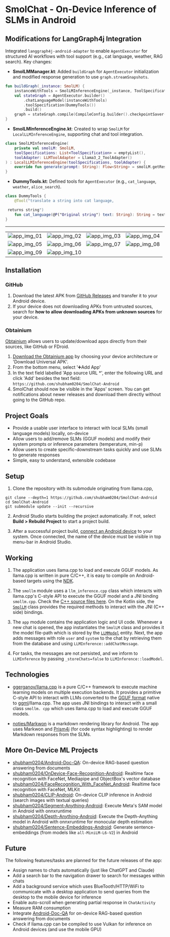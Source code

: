 # SmolChat - On-Device Inference of SLMs in Android

## Modifications for LangGraph4j Integration

Integrated `langgraph4j-android-adapter` to enable `AgentExecutor` for structured AI workflows with tool support (e.g., cat language, weather, RAG search). Key changes:

- **SmolLMManager.kt**: Added `buildGraph` for `AgentExecutor` initialization and modified response generation to use `graph.streamSnapshots`.
```kotlin
fun buildGraph(_instance: SmolLM) {
    instanceWithTools = SmolLMInferenceEngine(_instance, ToolSpecifications.toolSpecificationsFrom(DummyTools()))
    val stateGraph = AgentExecutor.builder()
        .chatLanguageModel(instanceWithTools)
        .toolSpecification(DummyTools())
        .build()
    graph = stateGraph.compile(CompileConfig.builder().checkpointSaver(MemorySaver()).build())
}
```

- **SmolLMInferenceEngine.kt**: Created to wrap `SmolLM` for `LocalLLMInferenceEngine`, supporting chat and tool integration.
```kotlin
class SmolLMInferenceEngine(
    private val smolLM: SmolLM,
    toolSpecifications: List<ToolSpecification> = emptyList(),
    toolAdapter: LLMToolAdapter = Llama3_2_ToolAdapter()
) : LocalLLMInferenceEngine(toolSpecifications, toolAdapter) {
    override fun generate(prompt: String): Flow<String> = smolLM.getResponse(prompt)
}
```

- **DummyTools.kt**: Defined tools for `AgentExecutor` (e.g., `cat_language`, `weather`, `alice_search`).
```kotlin
class DummyTools {
    @Tool("translate a string into cat language,

 returns string")
    fun cat_language(@P("Original string") text: String): String = text.toList().joinToString(" Miao ")
}
```
----------------------------------------------------------

<table>
<tr>
<td>
<img src="resources/app_screenshots/1.jpg" alt="app_img_01">
</td>
<td>
<img src="resources/app_screenshots/2.jpg" alt="app_img_02">
</td>
<td>
<img src="resources/app_screenshots/3.jpg" alt="app_img_03">
</td>
<td>
<img src="resources/app_screenshots/4.jpg" alt="app_img_04">
</td>
</tr>
<tr>
<td>
<img src="resources/app_screenshots/5.jpg" alt="app_img_05">
</td>
<td>
<img src="resources/app_screenshots/6.jpg" alt="app_img_06">
</td>
<td>
<img src="resources/app_screenshots/7.jpg" alt="app_img_07">
</td>
<td>
<img src="resources/app_screenshots/8.jpg" alt="app_img_08">
</td>
</tr>
<tr>
<td>
<img src="resources/app_screenshots/9.jpg" alt="app_img_09">
</td>
<td>
<img src="resources/app_screenshots/10.jpg" alt="app_img_10">
</td>
</tr>
</table>

## Installation

### GitHub

1. Download the latest APK from [GitHub Releases](https://github.com/shubham0204/SmolChat-Android/releases/) and transfer it to your Android device.
2. If your device does not downloading APKs from untrusted sources, search for **how to allow downloading APKs from unknown sources** for your device.

### Obtainium

[Obtainium](https://obtainium.imranr.dev/) allows users to update/download apps directly from their sources, like GitHub or FDroid. 

1. [Download the Obtainium app](https://obtainium.imranr.dev/) by choosing your device architecture or 'Download Universal APK'.
2. From the bottom menu, select '➕Add App'
3. In the text field labelled 'App source URL *', enter the following URL and click 'Add' besides the text field: `https://github.com/shubham0204/SmolChat-Android`
4. SmolChat should now be visible in the 'Apps' screen. You can get notifications about newer releases and download them directly without going to the GitHub repo.

## Project Goals

- Provide a usable user interface to interact with local SLMs (small language models) locally, on-device
- Allow users to add/remove SLMs (GGUF models) and modify their system prompts or inference parameters (temperature, 
  min-p)
- Allow users to create specific-downstream tasks quickly and use SLMs to generate responses
- Simple, easy to understand, extensible codebase

## Setup

1. Clone the repository with its submodule originating from llama.cpp,

```commandline
git clone --depth=1 https://github.com/shubham0204/SmolChat-Android
cd SmolChat-Android
git submodule update --init --recursive
```

2. Android Studio starts building the project automatically. If not, select **Build > Rebuild Project** to start a project build.

3. After a successful project build, [connect an Android device](https://developer.android.com/studio/run/device) to your system. Once connected, the name of the device must be visible in top menu-bar in Android Studio.

## Working

1. The application uses llama.cpp to load and execute GGUF models. As llama.cpp is written in pure C/C++, it is easy 
   to compile on Android-based targets using the [NDK](https://developer.android.com/ndk). 

2. The `smollm` module uses a `llm_inference.cpp` class which interacts with llama.cpp's C-style API to execute the 
   GGUF model and a JNI binding `smollm.cpp`. Check the [C++ source files here](https://github.com/shubham0204/SmolChat-Android/tree/main/smollm/src/main/cpp). On the Kotlin side, the [`SmolLM`](https://github.com/shubham0204/SmolChat-Android/blob/main/smollm/src/main/java/io/shubham0204/smollm/SmolLM.kt) class provides 
   the required methods to interact with the JNI (C++ side) bindings.

3. The `app` module contains the application logic and UI code. Whenever a new chat is opened, the app instantiates 
   the `SmolLM` class and provides it the model file-path which is stored by the [`LLMModel`](https://github.com/shubham0204/SmolChat-Android/blob/main/app/src/main/java/io/shubham0204/smollmandroid/data/DataModels.kt) entity.
   Next, the app adds messages with role `user` and `system` to the chat by retrieving them from the database and
   using `LLMInference::addChatMessage`.

4. For tasks, the messages are not persisted, and we inform to `LLMInference` by passing `_storeChats=false` to
   `LLMInference::loadModel`.

## Technologies

* [ggerganov/llama.cpp](https://github.com/ggerganov/llama.cpp) is a pure C/C++ framework to execute machine learning 
  models on multiple execution backends. It provides a primitive C-style API to interact with LLMs 
  converted to the [GGUF format](https://github.com/ggerganov/ggml/blob/master/docs/gguf.md) native to [ggml](https://github.com/ggerganov/ggml)/llama.cpp. The app uses JNI bindings to interact with a small class `smollm.
  cpp` which uses llama.cpp to load and execute GGUF models.

* [noties/Markwon](https://github.com/noties/Markwon) is a markdown rendering library for Android. The app uses 
  Markwon and [Prism4j](https://github.com/noties/Prism4j) (for code syntax highlighting) to render Markdown responses 
  from the SLMs.

## More On-Device ML Projects

- [shubham0204/Android-Doc-QA](https://github.com/shubham0204/Android-Document-QA): On-device RAG-based question 
  answering from documents
- [shubham0204/OnDevice-Face-Recognition-Android](https://github.com/shubham0204/OnDevice-Face-Recognition-Android): 
  Realtime face recognition with FaceNet, Mediapipe and ObjectBox's vector database
- [shubham0204/FaceRecognition_With_FaceNet_Android](https://github.com/shubham0204/OnDevice-Face-Recognition-Android):
  Realtime face recognition with FaceNet, MLKit
- [shubham0204/CLIP-Android](https://github.com/shubham0204/CLIP-Android): On-device CLIP inference in Android 
  (search images with textual queries)
- [shubham0204/Segment-Anything-Android](https://github.com/shubham0204/Segment-Anything-Android): Execute Meta's 
  SAM model in Android with onnxruntime
- [shubham0204/Depth-Anything-Android](https://github.com/shubham0204/Depth-Anything-Android): Execute the 
  Depth-Anything model in Android with onnxruntime for monocular depth estimation
- [shubham0204/Sentence-Embeddings-Android](https://github.com/shubham0204/Sentence-Embeddings-Android): Generate 
  sentence-embeddings (from models like `all-MiniLM-L6-V2`) in Android

## Future

The following features/tasks are planned for the future releases of the app:

- Assign names to chats automatically (just like ChatGPT and Claude)
- Add a search bar to the navigation drawer to search for messages within chats
- Add a background service which uses BlueTooth/HTTP/WiFi to communicate with a desktop application to send queries 
  from the desktop to the mobile device for inference
- Enable auto-scroll when generating partial response in `ChatActivity`
- Measure RAM consumption
- Integrate [Android-Doc-QA](https://github.com/shubham0204/Android-Document-QA) for on-device RAG-based question answering from documents
- Check if llama.cpp can be compiled to use Vulkan for inference on Android devices (and use the mobile GPU)
